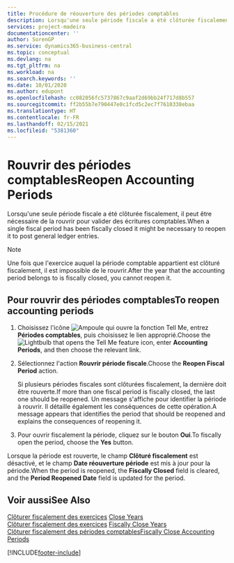 ```yaml
---
title: Procédure de réouverture des périodes comptables
description: Lorsqu'une seule période fiscale a été clôturée fiscalement, il peut être nécessaire de la rouvrir pour valider des écritures comptables.
services: project-madeira
documentationcenter: ''
author: SorenGP
ms.service: dynamics365-business-central
ms.topic: conceptual
ms.devlang: na
ms.tgt_pltfrm: na
ms.workload: na
ms.search.keywords: ''
ms.date: 10/01/2020
ms.author: edupont
ms.openlocfilehash: cc082056fc5737867c9aaf2d69bb24f717d8b557
ms.sourcegitcommit: ff2b55b7e790447e0c1fcd5c2ec7f7610338ebaa
ms.translationtype: HT
ms.contentlocale: fr-FR
ms.lasthandoff: 02/15/2021
ms.locfileid: "5381360"
---
```

# <a name="reopen-accounting-periods"></a><span data-ttu-id="ae330-103">Rouvrir des périodes comptables</span><span class="sxs-lookup"><span data-stu-id="ae330-103">Reopen Accounting Periods</span></span>
<span data-ttu-id="ae330-104">Lorsqu'une seule période fiscale a été clôturée fiscalement, il peut être nécessaire de la rouvrir pour valider des écritures comptables.</span><span class="sxs-lookup"><span data-stu-id="ae330-104">When a single fiscal period has been fiscally closed it might be necessary to reopen it to post general ledger entries.</span></span>  

> [!NOTE]  
>  <span data-ttu-id="ae330-105">Une fois que l'exercice auquel la période comptable appartient est clôturé fiscalement, il est impossible de le rouvrir.</span><span class="sxs-lookup"><span data-stu-id="ae330-105">After the year that the accounting period belongs to is fiscally closed, you cannot reopen it.</span></span>  

## <a name="to-reopen-accounting-periods"></a><span data-ttu-id="ae330-106">Pour rouvrir des périodes comptables</span><span class="sxs-lookup"><span data-stu-id="ae330-106">To reopen accounting periods</span></span>  

1.  <span data-ttu-id="ae330-107">Choisissez l'icône ![Ampoule qui ouvre la fonction Tell Me](../../media/ui-search/search_small.png "Dites-moi ce que vous voulez faire"), entrez **Périodes comptables**, puis choisissez le lien approprié.</span><span class="sxs-lookup"><span data-stu-id="ae330-107">Choose the ![Lightbulb that opens the Tell Me feature](../../media/ui-search/search_small.png "Tell me what you want to do") icon, enter **Accounting Periods**, and then choose the relevant link.</span></span>  
2.  <span data-ttu-id="ae330-108">Sélectionnez l'action **Rouvrir période fiscale**.</span><span class="sxs-lookup"><span data-stu-id="ae330-108">Choose the **Reopen Fiscal Period** action.</span></span>  

    <span data-ttu-id="ae330-109">Si plusieurs périodes fiscales sont clôturées fiscalement, la dernière doit être rouverte.</span><span class="sxs-lookup"><span data-stu-id="ae330-109">If more than one fiscal period is fiscally closed, the last one should be reopened.</span></span> <span data-ttu-id="ae330-110">Un message s'affiche pour identifier la période à rouvrir. Il détaille également les conséquences de cette opération.</span><span class="sxs-lookup"><span data-stu-id="ae330-110">A message appears that identifies the period that should be reopened and explains the consequences of reopening it.</span></span>  

3.  <span data-ttu-id="ae330-111">Pour ouvrir fiscalement la période, cliquez sur le bouton **Oui**.</span><span class="sxs-lookup"><span data-stu-id="ae330-111">To fiscally open the period, choose the **Yes** button.</span></span>  

<span data-ttu-id="ae330-112">Lorsque la période est rouverte, le champ **Clôturé fiscalement** est désactivé, et le champ **Date réouverture période** est mis à jour pour la période.</span><span class="sxs-lookup"><span data-stu-id="ae330-112">When the period is reopened, the **Fiscally Closed** field is cleared, and the **Period Reopened Date** field is updated for the period.</span></span>  

## <a name="see-also"></a><span data-ttu-id="ae330-113">Voir aussi</span><span class="sxs-lookup"><span data-stu-id="ae330-113">See Also</span></span>  
 <span data-ttu-id="ae330-114">[Clôturer fiscalement des exercices](how-to-close-years.md) </span><span class="sxs-lookup"><span data-stu-id="ae330-114">[Close Years](how-to-close-years.md) </span></span>  
 <span data-ttu-id="ae330-115">[Clôturer fiscalement des exercices](how-to-fiscally-close-years.md) </span><span class="sxs-lookup"><span data-stu-id="ae330-115">[Fiscally Close Years](how-to-fiscally-close-years.md) </span></span>  
 [<span data-ttu-id="ae330-116">Clôturer fiscalement des périodes comptables</span><span class="sxs-lookup"><span data-stu-id="ae330-116">Fiscally Close Accounting Periods</span></span>](how-to-fiscally-close-accounting-periods.md)


[!INCLUDE[footer-include](../../includes/footer-banner.md)]
